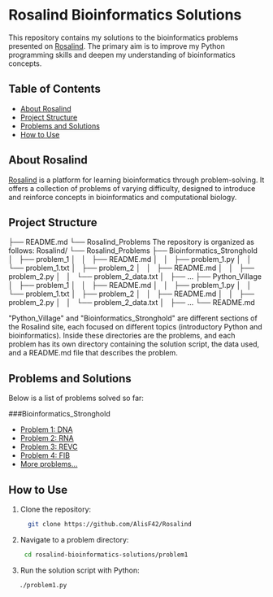 # Rosalind Bioinformatics Solutions

This repository contains my solutions to the bioinformatics problems presented on [Rosalind](http://rosalind.info/). The primary aim is to improve my Python programming skills and deepen my understanding of bioinformatics concepts.

## Table of Contents

- [About Rosalind](#about-rosalind)
- [Project Structure](#project-structure)
- [Problems and Solutions](#problems-and-solutions)
- [How to Use](#how-to-use)

## About Rosalind

[Rosalind](http://rosalind.info/) is a platform for learning bioinformatics through problem-solving. It offers a collection of problems of varying difficulty, designed to introduce and reinforce concepts in bioinformatics and computational biology.

## Project Structure
├── README.md
└── Rosalind_Problems
The repository is organized as follows:
Rosalind/
└── Rosalind_Problems
    ├── Bioinformatics_Stronghold
    │   ├── problem_1
    │   │   ├── README.md
    │   │   ├── problem_1.py
    │   │   └── problem_1.txt
    │   ├── problem_2
    │   │   ├── README.md
    │   │   ├── problem_2.py
    │   │   └── problem_2_data.txt
    │   ├── ...
    ├── Python_Village
    │   ├── problem_1
    │   │   ├── README.md
    │   │   ├── problem_1.py
    │   │   └── problem_1.txt
    │   ├── problem_2
    │   │   ├── README.md
    │   │   ├── problem_2.py
    │   │   └── problem_2_data.txt
    │   ├── ...
    └── README.md 
        
"Python_Village" and "Bioinformatics_Stronghold" are different sections of the Rosalind site, each focused on different topics (introductory Python and bioinformatics). Inside these directories are the problems, and each problem has its own directory containing the solution script, the data used, and a README.md file that describes the problem.

## Problems and Solutions

Below is a list of problems solved so far:

###Bioinformatics_Stronghold
- [Problem 1: DNA](Bioinformatics_Stronghold/1_DNA/)
- [Problem 2: RNA](Bioinformatics_Stronghold/2_RNA/)
- [Problem 3: REVC](problem3/)
- [Problem 4: FIB](problem4/)
- [More problems...](#)

## How to Use

1. Clone the repository:
   ```bash
     git clone https://github.com/AlisF42/Rosalind
2. Navigate to a problem directory:
   ```bash
    cd rosalind-bioinformatics-solutions/problem1
3. Run the solution script with Python:
  ```bash
     ./problem1.py
